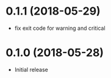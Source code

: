 # 0.1.1 (2018-05-29)

- fix exit code for warning and critical

# 0.1.0 (2018-05-28)

- Initial release
